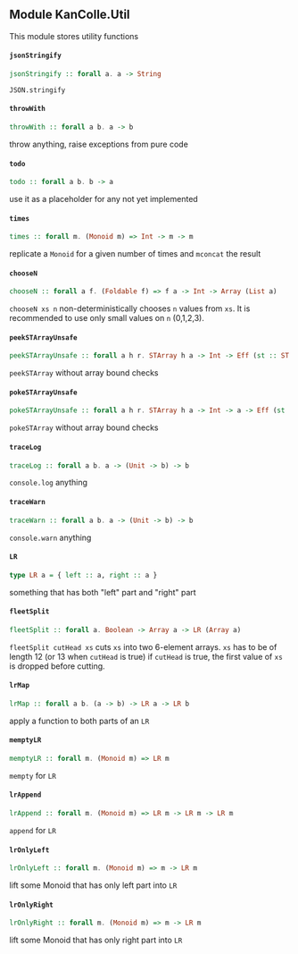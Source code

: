## Module KanColle.Util

This module stores utility functions

#### `jsonStringify`

``` purescript
jsonStringify :: forall a. a -> String
```

`JSON.stringify`

#### `throwWith`

``` purescript
throwWith :: forall a b. a -> b
```

throw anything, raise exceptions from pure code

#### `todo`

``` purescript
todo :: forall a b. b -> a
```

use it as a placeholder for any not yet implemented

#### `times`

``` purescript
times :: forall m. (Monoid m) => Int -> m -> m
```

replicate a `Monoid` for a given number of times and `mconcat` the result

#### `chooseN`

``` purescript
chooseN :: forall a f. (Foldable f) => f a -> Int -> Array (List a)
```

`chooseN xs n` non-deterministically chooses `n` values from `xs`.
It is recommended to use only small values on `n` (0,1,2,3).

#### `peekSTArrayUnsafe`

``` purescript
peekSTArrayUnsafe :: forall a h r. STArray h a -> Int -> Eff (st :: ST h | r) a
```

`peekSTArray` without array bound checks

#### `pokeSTArrayUnsafe`

``` purescript
pokeSTArrayUnsafe :: forall a h r. STArray h a -> Int -> a -> Eff (st :: ST h | r) Unit
```

`pokeSTArray` without array bound checks

#### `traceLog`

``` purescript
traceLog :: forall a b. a -> (Unit -> b) -> b
```

`console.log` anything

#### `traceWarn`

``` purescript
traceWarn :: forall a b. a -> (Unit -> b) -> b
```

`console.warn` anything

#### `LR`

``` purescript
type LR a = { left :: a, right :: a }
```

something that has both "left" part and "right" part

#### `fleetSplit`

``` purescript
fleetSplit :: forall a. Boolean -> Array a -> LR (Array a)
```

`fleetSplit cutHead xs` cuts `xs` into two 6-element arrays.
`xs` has to be of length 12 (or 13 when `cutHead` is true)
if `cutHead` is true, the first value of `xs` is dropped before cutting.

#### `lrMap`

``` purescript
lrMap :: forall a b. (a -> b) -> LR a -> LR b
```

apply a function to both parts of an `LR`

#### `memptyLR`

``` purescript
memptyLR :: forall m. (Monoid m) => LR m
```

`mempty` for `LR`

#### `lrAppend`

``` purescript
lrAppend :: forall m. (Monoid m) => LR m -> LR m -> LR m
```

`append` for `LR`

#### `lrOnlyLeft`

``` purescript
lrOnlyLeft :: forall m. (Monoid m) => m -> LR m
```

lift some Monoid that has only left part into `LR`

#### `lrOnlyRight`

``` purescript
lrOnlyRight :: forall m. (Monoid m) => m -> LR m
```

lift some Monoid that has only right part into `LR`


